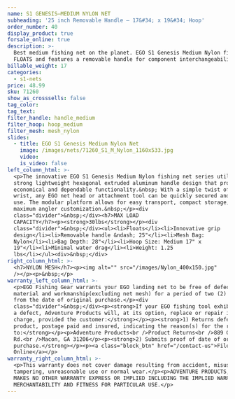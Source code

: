 ```yaml
---
name: S1 GENESIS—MEDIUM NYLON NET
subheading: '25 inch Removable Handle — 17&#34; x 19&#34; Hoop'
order_number: 40
display_product: true
forsale_online: true
description: >-
  Best medium fishing net on the planet. EGO S1 Genesis Medium Nylon fishing net
  FLOATS and features a removable handle for component interchangeability.
billable_weight: 17
categories:
  - s1-nets
price: 48.99
sku: 71260
show_as_crosssells: false
tag_color:
tag_text:
filter_handle: handle_medium
filter_hoop: hoop_medium
filter_mesh: mesh_nylon
slides:
  - title: EGO S1 Genesis Medium Nylon Net
    image: /images/nets/71260_S1_M_Nylon_1160x533.jpg
    video:
    is_video: false
left_column_html: >-
  <p>The innovative EGO S1 Genesis Medium Nylon fishing net series utilizes a
  strong lightweight hexagonal extruded aluminum handle design that provides
  economical and dependable functionality.&nbsp; With a simple twist of the
  wrist, any EGO net head or attachment tool can be quickly secured and ready to
  use. The modular platform allows for easy transport, compact storage, and
  maximum angler customization.&nbsp;</p><div
  class="divider">&nbsp;</div><h7>MAX LOAD
  CAPACITY</h7><p><strong>30lbs</strong></p><div
  class="divider">&nbsp;</div><ul><li>Floats</li><li>Innovative grip
  design</li><li>Removable handle &ndash; 25"</li><li>Mesh Bag:
  Nylon</li><li>Bag Depth: 28"</li><li>Hoop Size: Medium 17" x
  19"</li><li>Minimal water drag</li><li>Weight: 1.25
  lbs</li></ul><div>&nbsp;</div>
right_column_html: >-
  <h7>NYLON MESH</h7><p><img alt="" src="/images/Nylon_400x150.jpg"
  /></p><p>&nbsp;</p>
warranty_left_column_html: >-
  <p>EGO Fishing Gear warrants your EGO landing net to be free of defects in
  material and workmanship(excluding net mesh) for a period of two (2) years
  from the date of original purchase.</p><div
  class="divider">&nbsp;</div><p><strong>If your EGO fishing tool exhibits such
  a defect, Adventure Products will, at its option, replace or repair it without
  charge, provided the customer:</strong></p><p><strong>1) Returns defective
  product, postage paid and insured, indicating the reason(s) for the return
  to:</strong></p><p>Adventure Products<br />Product Returns<br />889 Guy Paine
  Rd.<br />Macon, GA 31206</p><p><strong>2) Submits proof of date of original
  purchase.</strong></p><p><a class="block_btn" href="/contact-us">File Claim
  Online</a></p>
warranty_right_column_html: >-
  <p>This warranty does not cover damage resulting from accident, misuse, abuse,
  tampering, unreasonable use or normal wear.</p><p>ADVENTURE PRODUCTS, INC.
  MAKES NO OTHER WARRANTY EXPRESS OR IMPLIED INCLUDING THE IMPLIED WARRANTIES OF
  MERCHANTABILITY AND FITNESS FOR PARTICULAR USE.</p>
---
```

